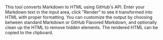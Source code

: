 This tool converts Markdown to HTML using GitHub's API. Enter your Markdown text in the input area, click "Render" to see it transformed into HTML with proper formatting. You can customize the output by choosing between standard Markdown or GitHub Flavored Markdown, and optionally clean up the HTML to remove hidden elements. The rendered HTML can be copied to the clipboard.

<!-- Generated from commit: 236b41c074f58637f95aca73b8134dca28de1cee -->